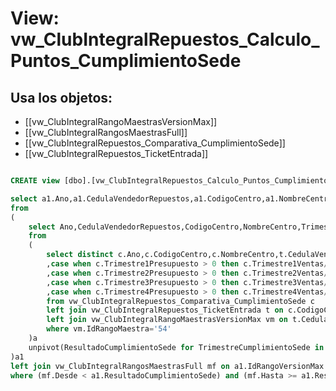 # View: vw_ClubIntegralRepuestos_Calculo_Puntos_CumplimientoSede

## Usa los objetos:
- [[vw_ClubIntegralRangoMaestrasVersionMax]]
- [[vw_ClubIntegralRangosMaestrasFull]]
- [[vw_ClubIntegralRepuestos_Comparativa_CumplimientoSede]]
- [[vw_ClubIntegralRepuestos_TicketEntrada]]

```sql

CREATE view [dbo].[vw_ClubIntegralRepuestos_Calculo_Puntos_CumplimientoSede] as

select a1.Ano,a1.CedulaVendedorRepuestos,a1.CodigoCentro,a1.NombreCentro,a1.TrimestreCumplimientoSede,a1.ResultadoCumplimientoSede,mf.Puntos
from 
(
	select Ano,CedulaVendedorRepuestos,CodigoCentro,NombreCentro,TrimestreCumplimientoSede,ResultadoCumplimientoSede,IdRangoMaestra,IdRangoVersionMax
	from 
	(
		select distinct c.Ano,c.CodigoCentro,c.NombreCentro,t.CedulaVendedorRepuestos,vm.IdRangoMaestra,vm.IdRangoVersionMax
		,case when c.Trimestre1Presupuesto > 0 then c.Trimestre1Ventas/c.Trimestre1Presupuesto*100 else 0 end as '1'
		,case when c.Trimestre2Presupuesto > 0 then c.Trimestre2Ventas/c.Trimestre2Presupuesto*100 else 0 end as '2'
		,case when c.Trimestre3Presupuesto > 0 then c.Trimestre3Ventas/c.Trimestre3Presupuesto*100 else 0 end as '3'
		,case when c.Trimestre4Presupuesto > 0 then c.Trimestre4Ventas/c.Trimestre4Presupuesto*100 else 0 end as '4'
		from vw_ClubIntegralRepuestos_Comparativa_CumplimientoSede c
		left join vw_ClubIntegralRepuestos_TicketEntrada t on c.CodigoCentro = t.CodigoCentro
		left join vw_ClubIntegralRangoMaestrasVersionMax vm on t.CedulaVendedorRepuestos = vm.CodigoEmpleado
		where vm.IdRangoMaestra='54'
	)a
	unpivot(ResultadoCumplimientoSede for TrimestreCumplimientoSede in ([1],[2],[3],[4]))p
)a1
left join vw_ClubIntegralRangosMaestrasFull mf on a1.IdRangoVersionMax = mf.IdRangoVersion
where (mf.Desde < a1.ResultadoCumplimientoSede) and (mf.Hasta >= a1.ResultadoCumplimientoSede)



```

